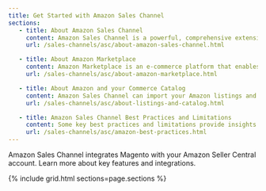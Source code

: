 ```yaml
---
title: Get Started with Amazon Sales Channel
sections:
   - title: About Amazon Sales Channel
     content: Amazon Sales Channel is a powerful, comprehensive extension that integrates Magento with your Amazon Seller Central account. With this extension, you can create a centralized product catalog and manage your Amazon listings, orders, and fulfillment in Magento.
     url: /sales-channels/asc/about-amazon-sales-channel.html

   - title: About Amazon Marketplace
     content: Amazon Marketplace is an e-commerce platform that enables third-party sellers to sell new or used products. Listing products on the Amazon Marketplace, third-party sellers gain access to Amazon's world-wide customer base.
     url: /sales-channels/asc/about-amazon-marketplace.html

   - title: About Amazon and your Commerce Catalog
     content: Amazon Sales Channel can import your Amazon listings and continually sync with your Magento catalog. After your Magento catalog is synced, you have a single, centralized catalog of products that can be listed to both your Magento stores and to your Amazon Central Seller account.
     url: /sales-channels/asc/about-listings-and-catalog.html

   - title: Amazon Sales Channel Best Practices and Limitations
     content: Some key best practices and limitations provide insights for features and integrations.
     url: /sales-channels/asc/amazon-best-practices.html
---
```


Amazon Sales Channel integrates Magento with your Amazon Seller Central account. Learn more about key features and integrations.

{% include grid.html sections=page.sections %}
